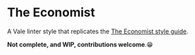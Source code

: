 # The Economist

A Vale linter style that replicates the [The Economist style guide](https://cdn.static-economist.com/sites/default/files/store/Style_Guide_2015.pdf).

__Not complete, and WIP, contributions welcome__.😁
